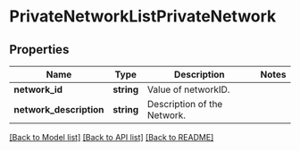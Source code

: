 # PrivateNetworkListPrivateNetwork

## Properties
Name | Type | Description | Notes
------------ | ------------- | ------------- | -------------
**network_id** | **string** | Value of networkID. | 
**network_description** | **string** | Description of the Network. | 

[[Back to Model list]](../../README.md#documentation-for-models) [[Back to API list]](../../README.md#documentation-for-api-endpoints) [[Back to README]](../../README.md)

